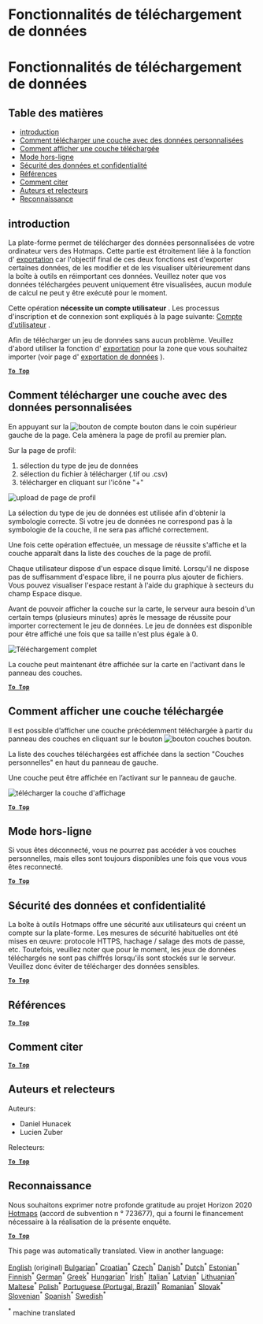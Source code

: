 <h1> <a class="anchor" id="data-upload-functionalities" href="#data-upload-functionalities"><i class="fa fa-link"></i></a> Fonctionnalités de téléchargement de données </h1><h1> <a class="anchor" id="data-upload-functionalities" href="#data-upload-functionalities"><i class="fa fa-link"></i></a> Fonctionnalités de téléchargement de données </h1><h2> <a class="anchor" id="table-of-contents" href="#table-of-contents"><i class="fa fa-link"></i></a> Table des matières </h2><ul><li> <a href="#introduction">introduction</a> </li><li> <a href="#how-to-upload-a-layer-with-custom-data">Comment télécharger une couche avec des données personnalisées</a> </li><li> <a href="#how-to-display-an-uploaded-layer">Comment afficher une couche téléchargée</a> </li><li> <a href="#offline-mode">Mode hors-ligne</a> </li><li> <a href="#data-security-and-privacy">Sécurité des données et confidentialité</a> </li><li> <a href="#references">Références</a> </li><li> <a href="#how-to-cite">Comment citer</a> </li><li> <a href="#authors-and-reviewers">Auteurs et relecteurs</a> </li><li> <a href="#acknowledgement">Reconnaissance</a> </li></ul><h2> <a class="anchor" id="introduction" href="#introduction"><i class="fa fa-link"></i></a> introduction </h2><p> La plate-forme permet de télécharger des données personnalisées de votre ordinateur vers des Hotmaps. Cette partie est étroitement liée à la fonction d&#39; <a href="en-Data-export-functionalities">exportation</a> car l&#39;objectif final de ces deux fonctions est d&#39;exporter certaines données, de les modifier et de les visualiser ultérieurement dans la boîte à outils en réimportant ces données. Veuillez noter que vos données téléchargées peuvent uniquement être visualisées, aucun module de calcul ne peut y être exécuté pour le moment. </p><p> Cette opération <strong>nécessite un compte utilisateur</strong> . Les processus d&#39;inscription et de connexion sont expliqués à la page suivante: <a href="en-Introduction-to-user-interface#Connect">Compte d&#39;utilisateur</a> . </p><p> Afin de télécharger un jeu de données sans aucun problème. Veuillez d&#39;abord utiliser la fonction d&#39; <a href="en-Data-export-functionalities">exportation</a> pour la zone que vous souhaitez importer (voir page d&#39; <a href="Data-export-functionalities">exportation de données</a> ). </p><p><ins> <code><strong><a href="#table-of-contents">To Top</a></strong></code> </ins> </p><h2> <a class="anchor" id="how-to-upload-a-layer-with-custom-data" href="#how-to-upload-a-layer-with-custom-data"><i class="fa fa-link"></i></a> Comment télécharger une couche avec des données personnalisées </h2><p> En appuyant sur la <img alt="bouton de compte" src="en-images/account-btn.png"/> bouton dans le coin supérieur gauche de la page. Cela amènera la page de profil au premier plan. </p><p> Sur la page de profil: </p><ol><li> sélection du type de jeu de données </li><li> sélection du fichier à télécharger (.tif ou .csv) </li><li> télécharger en cliquant sur l&#39;icône &quot;+&quot; </li></ol><p><img alt="upload de page de profil" src="en-images/profile-upload.png"/></p><p> La sélection du type de jeu de données est utilisée afin d&#39;obtenir la symbologie correcte. Si votre jeu de données ne correspond pas à la symbologie de la couche, il ne sera pas affiché correctement. </p><p> Une fois cette opération effectuée, un message de réussite s&#39;affiche et la couche apparaît dans la liste des couches de la page de profil. </p><p> Chaque utilisateur dispose d&#39;un espace disque limité. Lorsqu&#39;il ne dispose pas de suffisamment d&#39;espace libre, il ne pourra plus ajouter de fichiers. Vous pouvez visualiser l&#39;espace restant à l&#39;aide du graphique à secteurs du champ Espace disque. </p><p> Avant de pouvoir afficher la couche sur la carte, le serveur aura besoin d&#39;un certain temps (plusieurs minutes) après le message de réussite pour importer correctement le jeu de données. Le jeu de données est disponible pour être affiché une fois que sa taille n&#39;est plus égale à 0. </p><p><img alt="Téléchargement complet" src="en-images/upload_complete.png"/></p><p> La couche peut maintenant être affichée sur la carte en l&#39;activant dans le panneau des couches. </p><p><ins> <code><strong><a href="#table-of-contents">To Top</a></strong></code> </ins> </p><h2> <a class="anchor" id="how-to-display-an-uploaded-layer" href="#how-to-display-an-uploaded-layer"><i class="fa fa-link"></i></a> Comment afficher une couche téléchargée </h2><p> Il est possible d’afficher une couche précédemment téléchargée à partir du panneau des couches en cliquant sur le bouton <img alt="bouton couches" src="en-images/layers-btn.png"/> bouton. </p><p> La liste des couches téléchargées est affichée dans la section &quot;Couches personnelles&quot; en haut du panneau de gauche. </p><p> Une couche peut être affichée en l’activant sur le panneau de gauche. </p><p><img alt="télécharger la couche d&#39;affichage" src="en-images/upload-layers.png"/></p><p><ins> <code><strong><a href="#table-of-contents">To Top</a></strong></code> </ins> </p><h2> <a class="anchor" id="offline-mode" href="#offline-mode"><i class="fa fa-link"></i></a> Mode hors-ligne </h2><p> Si vous êtes déconnecté, vous ne pourrez pas accéder à vos couches personnelles, mais elles sont toujours disponibles une fois que vous vous êtes reconnecté. </p><p><ins> <code><strong><a href="#table-of-contents">To Top</a></strong></code> </ins> </p><h2> <a class="anchor" id="data-security-and-privacy" href="#data-security-and-privacy"><i class="fa fa-link"></i></a> Sécurité des données et confidentialité </h2><p> La boîte à outils Hotmaps offre une sécurité aux utilisateurs qui créent un compte sur la plate-forme. Les mesures de sécurité habituelles ont été mises en œuvre: protocole HTTPS, hachage / salage des mots de passe, etc. Toutefois, veuillez noter que pour le moment, les jeux de données téléchargés ne sont pas chiffrés lorsqu&#39;ils sont stockés sur le serveur. Veuillez donc éviter de télécharger des données sensibles. </p><p><ins> <code><strong><a href="#table-of-contents">To Top</a></strong></code> </ins> </p><h2> <a class="anchor" id="references" href="#references"><i class="fa fa-link"></i></a> Références </h2><p><ins> <code><strong><a href="#table-of-contents">To Top</a></strong></code> </ins> </p><h2> <a class="anchor" id="how-to-cite" href="#how-to-cite"><i class="fa fa-link"></i></a> Comment citer </h2><p><ins> <code><strong><a href="#table-of-contents">To Top</a></strong></code> </ins> </p><h2> <a class="anchor" id="authors-and-reviewers" href="#authors-and-reviewers"><i class="fa fa-link"></i></a> Auteurs et relecteurs </h2><p> Auteurs: </p><ul><li> Daniel Hunacek </li><li> Lucien Zuber </li></ul><p> Relecteurs: </p><p><ins> <code><strong><a href="#table-of-contents">To Top</a></strong></code> </ins> </p><h2> <a class="anchor" id="acknowledgement" href="#acknowledgement"><i class="fa fa-link"></i></a> Reconnaissance </h2><p> Nous souhaitons exprimer notre profonde gratitude au projet Horizon 2020 <a href="https://www.hotmaps-project.eu">Hotmaps</a> (accord de subvention n ° 723677), qui a fourni le financement nécessaire à la réalisation de la présente enquête. </p><p><ins> <code><strong><a href="#table-of-contents">To Top</a></strong></code> </ins> </p>
<!--- THIS IS A SUPER UNIQUE IDENTIFIER -->

This page was automatically translated. View in another language:

[English](../en/Data-upload-functionalities) (original) [Bulgarian](../bg/Data-upload-functionalities)<sup>\*</sup> [Croatian](../hr/Data-upload-functionalities)<sup>\*</sup> [Czech](../cs/Data-upload-functionalities)<sup>\*</sup> [Danish](../da/Data-upload-functionalities)<sup>\*</sup> [Dutch](../nl/Data-upload-functionalities)<sup>\*</sup> [Estonian](../et/Data-upload-functionalities)<sup>\*</sup> [Finnish](../fi/Data-upload-functionalities)<sup>\*</sup>  [German](../de/Data-upload-functionalities)<sup>\*</sup> [Greek](../el/Data-upload-functionalities)<sup>\*</sup> [Hungarian](../hu/Data-upload-functionalities)<sup>\*</sup> [Irish](../ga/Data-upload-functionalities)<sup>\*</sup> [Italian](../it/Data-upload-functionalities)<sup>\*</sup> [Latvian](../lv/Data-upload-functionalities)<sup>\*</sup> [Lithuanian](../lt/Data-upload-functionalities)<sup>\*</sup> [Maltese](../mt/Data-upload-functionalities)<sup>\*</sup> [Polish](../pl/Data-upload-functionalities)<sup>\*</sup> [Portuguese (Portugal, Brazil)](../pt/Data-upload-functionalities)<sup>\*</sup> [Romanian](../ro/Data-upload-functionalities)<sup>\*</sup> [Slovak](../sk/Data-upload-functionalities)<sup>\*</sup> [Slovenian](../sl/Data-upload-functionalities)<sup>\*</sup> [Spanish](../es/Data-upload-functionalities)<sup>\*</sup> [Swedish](../sv/Data-upload-functionalities)<sup>\*</sup> 

<sup>\*</sup> machine translated
